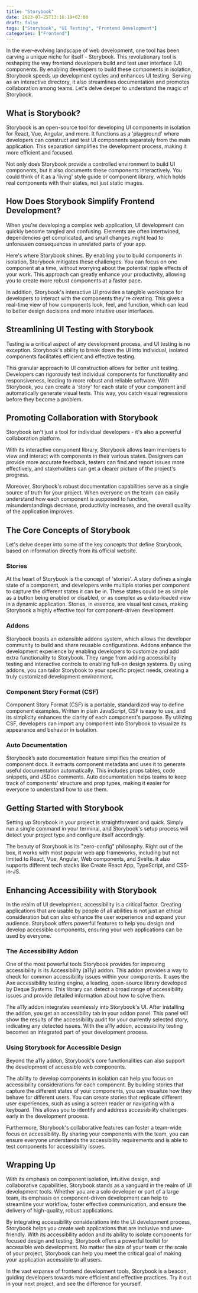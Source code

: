 ```yaml
---
title: "Storybook"
date: 2023-07-25T13:16:19+02:00
draft: false
tags: ["Storybook", "UI Testing", "Frontend Development"]
categories: ["Frontend"]
---
```


In the ever-evolving landscape of web development, one tool has been carving a unique niche for itself - Storybook. This revolutionary tool is reshaping the way frontend developers build and test user interface (UI) components. By enabling developers to build these components in isolation, Storybook speeds up development cycles and enhances UI testing. Serving as an interactive directory, it also streamlines documentation and promotes collaboration among teams. Let's delve deeper to understand the magic of Storybook.

<!--more-->

## What is Storybook?

Storybook is an open-source tool for developing UI components in isolation for React, Vue, Angular, and more. It functions as a 'playground' where developers can construct and test UI components separately from the main application. This separation simplifies the development process, making it more efficient and focused.

Not only does Storybook provide a controlled environment to build UI components, but it also documents these components interactively. You could think of it as a 'living' style guide or component library, which holds real components with their states, not just static images.

## How Does Storybook Simplify Frontend Development?

When you're developing a complex web application, UI development can quickly become tangled and confusing. Elements are often intertwined, dependencies get complicated, and small changes might lead to unforeseen consequences in unrelated parts of your app.

Here's where Storybook shines. By enabling you to build components in isolation, Storybook mitigates these challenges. You can focus on one component at a time, without worrying about the potential ripple effects of your work. This approach can greatly enhance your productivity, allowing you to create more robust components at a faster pace.

In addition, Storybook's interactive UI provides a tangible workspace for developers to interact with the components they're creating. This gives a real-time view of how components look, feel, and function, which can lead to better design decisions and more intuitive user interfaces.

## Streamlining UI Testing with Storybook

Testing is a critical aspect of any development process, and UI testing is no exception. Storybook's ability to break down the UI into individual, isolated components facilitates efficient and effective testing.

This granular approach to UI construction allows for better unit testing. Developers can rigorously test individual components for functionality and responsiveness, leading to more robust and reliable software. With Storybook, you can create a 'story' for each state of your component and automatically generate visual tests. This way, you catch visual regressions before they become a problem.

## Promoting Collaboration with Storybook

Storybook isn't just a tool for individual developers - it's also a powerful collaboration platform.

With its interactive component library, Storybook allows team members to view and interact with components in their various states. Designers can provide more accurate feedback, testers can find and report issues more effectively, and stakeholders can get a clearer picture of the project's progress.

Moreover, Storybook's robust documentation capabilities serve as a single source of truth for your project. When everyone on the team can easily understand how each component is supposed to function, misunderstandings decrease, productivity increases, and the overall quality of the application improves.

## The Core Concepts of Storybook

Let's delve deeper into some of the key concepts that define Storybook, based on information directly from its official website.

### Stories

At the heart of Storybook is the concept of 'stories'. A story defines a single state of a component, and developers write multiple stories per component to capture the different states it can be in. These states could be as simple as a button being enabled or disabled, or as complex as a data-loaded view in a dynamic application. Stories, in essence, are visual test cases, making Storybook a highly effective tool for component-driven development.

### Addons

Storybook boasts an extensible addons system, which allows the developer community to build and share reusable configurations. Addons enhance the development experience by enabling developers to customize and add extra functionality to Storybook. They range from adding accessibility testing and interactive controls to enabling full-on design systems. By using addons, you can tailor Storybook to your specific project needs, creating a truly customized development environment.

### Component Story Format (CSF)

Component Story Format (CSF) is a portable, standardized way to define component examples. Written in plain JavaScript, CSF is easy to use, and its simplicity enhances the clarity of each component's purpose. By utilizing CSF, developers can import any component into Storybook to visualize its appearance and behavior in isolation.

### Auto Documentation

Storybook’s auto documentation feature simplifies the creation of component docs. It extracts component metadata and uses it to generate useful documentation automatically. This includes props tables, code snippets, and JSDoc comments. Auto documentation helps teams to keep track of components' structure and prop types, making it easier for everyone to understand how to use them.

## Getting Started with Storybook

Setting up Storybook in your project is straightforward and quick. Simply run a single command in your terminal, and Storybook's setup process will detect your project type and configure itself accordingly.

The beauty of Storybook is its "zero-config" philosophy. Right out of the box, it works with most popular web app frameworks, including but not limited to React, Vue, Angular, Web components, and Svelte. It also supports different tech stacks like Create React App, TypeScript, and CSS-in-JS.

## Enhancing Accessibility with Storybook

In the realm of UI development, accessibility is a critical factor. Creating applications that are usable by people of all abilities is not just an ethical consideration but can also enhance the user experience and expand your audience. Storybook offers powerful features to help you design and develop accessible components, ensuring your web applications can be used by everyone.

### The Accessibility Addon

One of the most powerful tools Storybook provides for improving accessibility is its Accessibility (a11y) addon. This addon provides a way to check for common accessibility issues within your components. It uses the Axe accessibility testing engine, a leading, open-source library developed by Deque Systems. This library can detect a broad range of accessibility issues and provide detailed information about how to solve them.

The a11y addon integrates seamlessly into Storybook's UI. After installing the addon, you get an accessibility tab in your addon panel. This panel will show the results of the accessibility audit for your currently selected story, indicating any detected issues. With the a11y addon, accessibility testing becomes an integrated part of your development process.

### Using Storybook for Accessible Design

Beyond the a11y addon, Storybook's core functionalities can also support the development of accessible web components.

The ability to develop components in isolation can help you focus on accessibility considerations for each component. By building stories that capture the different states of your components, you can visualize how they behave for different users. You can create stories that replicate different user experiences, such as using a screen reader or navigating with a keyboard. This allows you to identify and address accessibility challenges early in the development process.

Furthermore, Storybook's collaborative features can foster a team-wide focus on accessibility. By sharing your components with the team, you can ensure everyone understands the accessibility requirements and is able to test components for accessibility issues.

## Wrapping Up

With its emphasis on component isolation, intuitive design, and collaborative capabilities, Storybook stands as a vanguard in the realm of UI development tools. Whether you are a solo developer or part of a large team, its emphasis on component-driven development can help to streamline your workflow, foster effective communication, and ensure the delivery of high-quality, robust applications.

By integrating accessibility considerations into the UI development process, Storybook helps you create web applications that are inclusive and user-friendly. With its accessibility addon and its ability to isolate components for focused design and testing, Storybook offers a powerful toolkit for accessible web development. No matter the size of your team or the scale of your project, Storybook can help you meet the critical goal of making your application accessible to all users.

In the vast expanse of frontend development tools, Storybook is a beacon, guiding developers towards more efficient and effective practices. Try it out in your next project, and see the difference for yourself.




